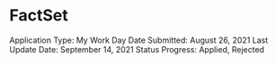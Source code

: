 # FactSet

Application Type: My Work Day
Date Submitted: August 26, 2021
Last Update Date: September 14, 2021
Status Progress: Applied, Rejected